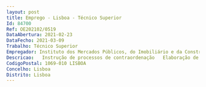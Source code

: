 ```yaml
--- 
layout: post
title: Emprego - Lisboa - Técnico Superior
Id: 84700
Ref: OE202102/0519
DataAbertura: 2021-02-23
DataFecho: 2021-03-09
Trabalho: Técnico Superior
Empregador: Instituto dos Mercados Públicos, do Imobiliário e da Construção, I.P.
Descricao:   Instrução de processos de contraordenação   Elaboração de pareceres jurídicos   Realização de outras tarefas inerentes à área jurídica.
CodigoPostal: 1069-010 LISBOA
Concelho: Lisboa
Distrito: Lisboa
--- 
```

